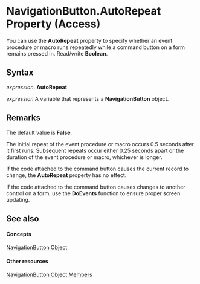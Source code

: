 
# NavigationButton.AutoRepeat Property (Access)

You can use the  **AutoRepeat** property to specify whether an event procedure or macro runs repeatedly while a command button on a form remains pressed in. Read/write **Boolean**.


## Syntax

 _expression_. **AutoRepeat**

 _expression_ A variable that represents a **NavigationButton** object.


## Remarks

The default value is  **False**.

The initial repeat of the event procedure or macro occurs 0.5 seconds after it first runs. Subsequent repeats occur either 0.25 seconds apart or the duration of the event procedure or macro, whichever is longer.

If the code attached to the command button causes the current record to change, the  **AutoRepeat** property has no effect.

If the code attached to the command button causes changes to another control on a form, use the  **DoEvents** function to ensure proper screen updating.


## See also


#### Concepts


[NavigationButton Object](ac6ba9b4-45aa-0d92-d01d-fd8e8b9cede6.md)
#### Other resources


[NavigationButton Object Members](e1d63e3c-ee09-4302-21dc-96fa76cf50fd.md)
